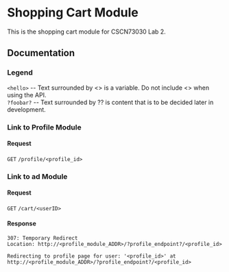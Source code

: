 # Shopping Cart Module

This is the shopping cart module for CSCN73030 Lab 2. 

## Documentation

### Legend
`<hello>` -- Text surrounded by <> is a variable. Do not include <> when using the API.<br>
`?foobar?` -- Text surrounded by ?? is content that is to be decided later in development. 

### Link to Profile Module
#### Request
`GET`  `/profile/<profile_id>`

### Link to ad Module
#### Request
`GET`  `/cart/<userID>`

#### Response
```
307: Temporary Redirect
Location: http://<profile_module_ADDR>/?profile_endpoint?/<profile_id>

Redirecting to profile page for user: '<profile_id>' at http://<profile_module_ADDR>/?profile_endpoint?/<profile_id>
```


